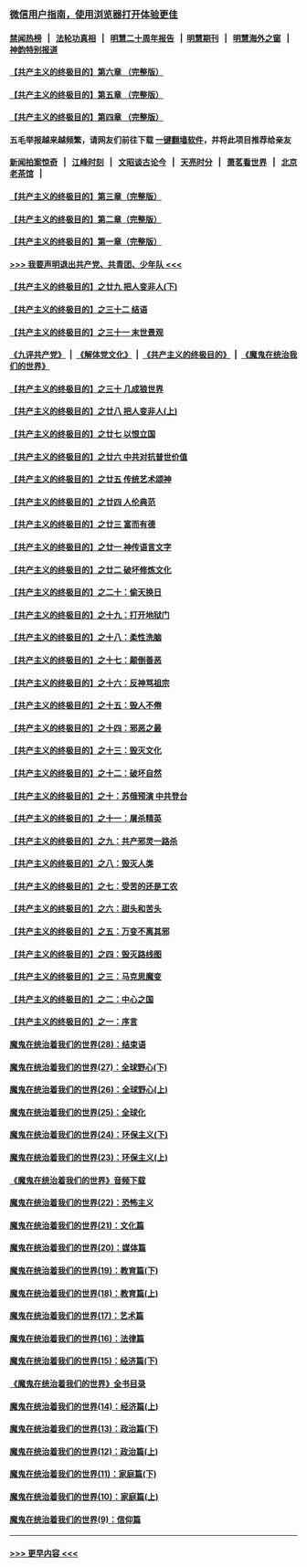 ### [微信用户指南，使用浏览器打开体验更佳](https://github.com/gfw-breaker/banned-news1/blob/master/indexes/wechat-guide.md?t=0)
#### [禁闻热榜](热点新闻.md?t=0)  &nbsp;&nbsp;|&nbsp;&nbsp; [法轮功真相](https://github.com/gfw-breaker/truth/blob/master/README.md?t=0) &nbsp;&nbsp;|&nbsp;&nbsp; [明慧二十周年报告](https://github.com/gfw-breaker/mh-reports/blob/master/README.md?t=0) &nbsp;&nbsp;|&nbsp;&nbsp;[明慧期刊](https://github.com/gfw-breaker/mh-qikan) &nbsp;&nbsp;|&nbsp;&nbsp; [明慧海外之窗](https://github.com/gfw-breaker/mh-news/blob/master/README.md?t=0) &nbsp;&nbsp;|&nbsp;&nbsp; [神韵特别报道](https://github.com/gfw-breaker/mh-news/blob/master/shenyun.md?t=0)
#### [【共产主义的终极目的】第六章 （完整版）](../pages/nsc422/n11428913.md?t=02120044) 
#### [【共产主义的终极目的】第五章 （完整版）](../pages/nsc422/n11428912.md?t=02120044) 
#### [【共产主义的终极目的】第四章 （完整版）](../pages/nsc422/n11428907.md?t=02120044) 
#### 五毛举报越来越频繁，请网友们前往下载 [一键翻墙软件](https://github.com/gfw-breaker/ssr-accounts)，并将此项目推荐给亲友
#### [新闻拍案惊奇](https://github.com/gfw-breaker/banned-news1/blob/master/pages/link4.md) &nbsp;&nbsp;|&nbsp;&nbsp; [江峰时刻](https://github.com/gfw-breaker/banned-news1/blob/master/pages/link4.md) &nbsp;&nbsp;|&nbsp;&nbsp; [文昭谈古论今](https://github.com/gfw-breaker/banned-news1/blob/master/pages/link4.md) &nbsp;&nbsp;|&nbsp;&nbsp; [天亮时分](https://github.com/gfw-breaker/banned-news1/blob/master/pages/link4.md) &nbsp;&nbsp;|&nbsp;&nbsp; [萧茗看世界](https://github.com/gfw-breaker/banned-news1/blob/master/pages/link4.md) &nbsp;&nbsp;|&nbsp;&nbsp; [北京老茶馆](https://github.com/gfw-breaker/banned-news1/blob/master/pages/link4.md) &nbsp;&nbsp;|&nbsp;&nbsp; 
#### [【共产主义的终极目的】第三章（完整版）](../pages/nsc422/n11428848.md?t=02120044) 
#### [【共产主义的终极目的】第二章（完整版）](../pages/nsc422/n11428831.md?t=02120044) 
#### [【共产主义的终极目的】第一章（完整版）](../pages/nsc422/n11417651.md?t=02120044) 
#### [>>> 我要声明退出共产党、共青团、少年队 <<<](https://github.com/begood0513/goodnews/blob/master/quit/letter.md) 
#### [【共产主义的终极目的】之廿九 把人变非人(下)](../pages/nsc422/n11344140.md?t=02120044) 
#### [【共产主义的终极目的】之三十二 结语](../pages/nsc422/n11360535.md?t=02120044) 
#### [【共产主义的终极目的】之三十一 末世景观](../pages/nsc422/n11351129.md?t=02120044) 
#### [《九评共产党》](https://github.com/begood0513/9ping.md/blob/master/README.md) &nbsp;|&nbsp; [《解体党文化》](../../../../jtdwh.md/blob/master/README.md)  &nbsp;|&nbsp; [《共产主义的终极目的》](../../../../gczydzjmd.md/blob/master/README.md) &nbsp;|&nbsp; [《魔鬼在统治我们的世界》](../../../../mgztzwmdsj.md/blob/master/README.md) 
#### [【共产主义的终极目的】之三十 几成狼世界](../pages/nsc422/n11348280.md?t=02120044) 
#### [【共产主义的终极目的】之廿八 把人变非人(上)](../pages/nsc422/n11340492.md?t=02120044) 
#### [【共产主义的终极目的】之廿七 以恨立国](../pages/nsc422/n11336944.md?t=02120044) 
#### [【共产主义的终极目的】之廿六 中共对抗普世价值](../pages/nsc422/n11324785.md?t=02120044) 
#### [【共产主义的终极目的】之廿五 传统艺术颂神](../pages/nsc422/n11296396.md?t=02120044) 
#### [【共产主义的终极目的】之廿四 人伦典范](../pages/nsc422/n11296397.md?t=02120044) 
#### [【共产主义的终极目的】之廿三 富而有德](../pages/nsc422/n11283598.md?t=02120044) 
#### [【共产主义的终极目的】之廿一 神传语言文字](../pages/nsc422/n11263265.md?t=02120044) 
#### [【共产主义的终极目的】之廿二 破坏修炼文化](../pages/nsc422/n11245728.md?t=02120044) 
#### [【共产主义的终极目的】之二十：偷天换日](../pages/nsc422/n11238846.md?t=02120044) 
#### [【共产主义的终极目的】之十九：打开地狱门](../pages/nsc422/n11206376.md?t=02120044) 
#### [【共产主义的终极目的】之十八：柔性洗脑](../pages/nsc422/n11199994.md?t=02120044) 
#### [【共产主义的终极目的】之十七：颠倒善恶](../pages/nsc422/n11179782.md?t=02120044) 
#### [【共产主义的终极目的】之十六：反神骂祖宗](../pages/nsc422/n11166798.md?t=02120044) 
#### [【共产主义的终极目的】之十五：毁人不倦](../pages/nsc422/n11166792.md?t=02120044) 
#### [【共产主义的终极目的】之十四：邪恶之最](../pages/nsc422/n11150249.md?t=02120044) 
#### [【共产主义的终极目的】之十三：毁灭文化](../pages/nsc422/n11135227.md?t=02120044) 
#### [【共产主义的终极目的】之十二：破坏自然](../pages/nsc422/n11135214.md?t=02120044) 
#### [【共产主义的终极目的】之十：苏俄预演 中共登台](../pages/nsc422/n11118424.md?t=02120044) 
#### [【共产主义的终极目的】之十一：屠杀精英](../pages/nsc422/n11118442.md?t=02120044) 
#### [【共产主义的终极目的】之九：共产邪灵一路杀](../pages/nsc422/n11114139.md?t=02120044) 
#### [【共产主义的终极目的】之八：毁灭人类](../pages/nsc422/n11108503.md?t=02120044) 
#### [【共产主义的终极目的】之七：受苦的还是工农](../pages/nsc422/n11101809.md?t=02120044) 
#### [【共产主义的终极目的】之六：甜头和苦头](../pages/nsc422/n11096971.md?t=02120044) 
#### [【共产主义的终极目的】之五：万变不离其邪](../pages/nsc422/n11091285.md?t=02120044) 
#### [【共产主义的终极目的】之四：毁灭路线图](../pages/nsc422/n11086284.md?t=02120044) 
#### [【共产主义的终极目的】之三：马克思魔变](../pages/nsc422/n11061941.md?t=02120044) 
#### [【共产主义的终极目的】之二：中心之国](../pages/nsc422/n11047728.md?t=02120044) 
#### [【共产主义的终极目的】之一：序言](../pages/nsc422/n11086077.md?t=02120044) 
#### [魔鬼在统治着我们的世界(28)：结束语](../pages/nsc422/n10936246.md?t=02120044) 
#### [魔鬼在统治着我们的世界(27)：全球野心(下)](../pages/nsc422/n10928319.md?t=02120044) 
#### [魔鬼在统治着我们的世界(26)：全球野心(上)](../pages/nsc422/n10900318.md?t=02120044) 
#### [魔鬼在统治着我们的世界(25)：全球化](../pages/nsc422/n10788205.md?t=02120044) 
#### [魔鬼在统治着我们的世界(24)：环保主义(下)](../pages/nsc422/n10695307.md?t=02120044) 
#### [魔鬼在统治着我们的世界(23)：环保主义(上)](../pages/nsc422/n10688613.md?t=02120044) 
#### [《魔鬼在统治着我们的世界》音频下载](../pages/nsc422/n10635553.md?t=02120044) 
#### [魔鬼在统治着我们的世界(22)：恐怖主义](../pages/nsc422/n10614727.md?t=02120044) 
#### [魔鬼在统治着我们的世界(21)：文化篇](../pages/nsc422/n10597706.md?t=02120044) 
#### [魔鬼在统治着我们的世界(20)：媒体篇](../pages/nsc422/n10586579.md?t=02120044) 
#### [魔鬼在统治着我们的世界(19)：教育篇(下)](../pages/nsc422/n10564808.md?t=02120044) 
#### [魔鬼在统治着我们的世界(18)：教育篇(上)](../pages/nsc422/n10526970.md?t=02120044) 
#### [魔鬼在统治着我们的世界(17)：艺术篇](../pages/nsc422/n10499093.md?t=02120044) 
#### [魔鬼在统治着我们的世界(16)：法律篇](../pages/nsc422/n10485969.md?t=02120044) 
#### [魔鬼在统治着我们的世界(15)：经济篇(下)](../pages/nsc422/n10469975.md?t=02120044) 
#### [《魔鬼在统治着我们的世界》全书目录](../pages/nsc422/n10464261.md?t=02120044) 
#### [魔鬼在统治着我们的世界(14)：经济篇(上)](../pages/nsc422/n10457370.md?t=02120044) 
#### [魔鬼在统治着我们的世界(13)：政治篇(下)](../pages/nsc422/n10448270.md?t=02120044) 
#### [魔鬼在统治着我们的世界(12)：政治篇(上)](../pages/nsc422/n10444576.md?t=02120044) 
#### [魔鬼在统治着我们的世界(11)：家庭篇(下)](../pages/nsc422/n10440961.md?t=02120044) 
#### [魔鬼在统治着我们的世界(10)：家庭篇(上)](../pages/nsc422/n10435448.md?t=02120044) 
#### [魔鬼在统治着我们的世界(9)：信仰篇](../pages/nsc422/n10432159.md?t=02120044) 

----
#### [ >>> 更早内容 <<< ](../indexes/nsc422-earlier.md)
